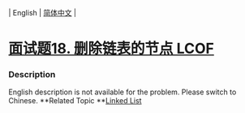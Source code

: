 | English | [简体中文](README.md) |

# [面试题18. 删除链表的节点 LCOF](https://leetcode-cn.com/problems/shan-chu-lian-biao-de-jie-dian-lcof)
 ### Description
English description is not available for the problem. Please switch to Chinese.
**Related Topic	**[Linked List](https://leetcode-cn.com/tag/linked-list) 